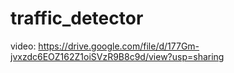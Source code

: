 # traffic_detector
video: https://drive.google.com/file/d/177Gm-jvxzdc6EOZ162Z1oiSVzR9B8c9d/view?usp=sharing
